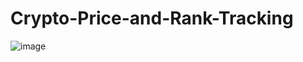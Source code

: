 # Crypto-Price-and-Rank-Tracking
![image](https://github.com/user-attachments/assets/b99aaf9e-9375-4753-ad95-ab2fb026af57)

